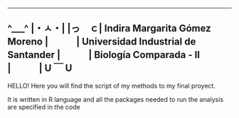 
------------------------------------------------------------
 ^___^
|・ㅅ・|
|っ　ｃ|          Indira Margarita Gómez Moreno
|　　　|       Universidad Industrial de Santander
|　　　|             Biología Comparada - II　　
|　　　|
 U ￣ U                                      
------------------------------------------------------------        
               
HELLO! Here you will find the script of my methods to my final proyect. 

It is written in R language and all the packages needed to run the analysis are specified in the code
